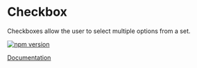 # Checkbox

Checkboxes allow the user to select multiple options from a set.

[![npm version](https://img.shields.io/npm/v/%40vrembem%2Fcheckbox.svg)](https://www.npmjs.com/package/%40vrembem%2Fcheckbox)

[Documentation](https://vrembem.com/packages/checkbox)

